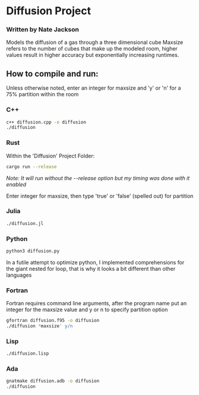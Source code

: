 # Diffusion Project
### Written by Nate Jackson
Models the diffusion of a gas through a three dimensional cube
Maxsize refers to the number of cubes that make up the modeled room, higher values result in higher accuracy but exponentially increasing runtimes.
## How to compile and run:
Unless otherwise noted, enter an integer for maxsize and 'y' or 'n' for a 75% partition within the room
### C++
```bash
c++ diffusion.cpp -o diffusion
./diffusion
```

### Rust
Within the 'Diffusion' Project Folder:
```bash
cargo run --release
```
*Note: It will run without the --release option but my timing was done with it enabled*

Enter integer for maxsize, then type 'true' or 'false' (spelled out) for partition
### Julia
```bash
./diffusion.jl
```

### Python
```bash
python3 diffusion.py
```
In a futile attempt to optimize python, I implemented comprehensions for the giant nested for loop, that is why it looks a bit different than other languages
### Fortran
Fortran requires command line arguments, after the program name put an integer for the maxsize value and y or n to specify partition option
```bash
gfortran diffusion.f95 -o diffusion
./diffusion *maxsize' y/n
```
### Lisp
```bash
./diffusion.lisp
```
### Ada
```bash
gnatmake diffusion.adb -o diffusion
./diffusion
```
